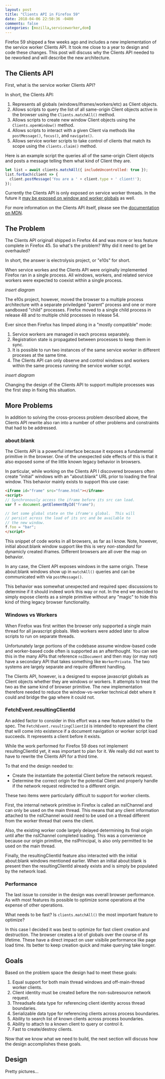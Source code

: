 ```yaml
---
layout: post
title: "Clients API in Firefox 59"
date: 2018-04-06 22:50:36 -0400
comments: false
categories: [mozilla,serviceworker,dom]
---
```


Firefox 59 shipped a few weeks ago and includes a new implementation of the
service worker Clients API.  It took me close to a year to design and code
these changes.  This post will discuss why the Clients API needed to be
reworked and will describe the new architecture.

<!-- more -->

## The Clients API

First, what is the service worker Clients API?

In short, the Clients API:

1. Represents all globals (windows/iframes/workers/etc) as Client objects.
2. Allows scripts to query the list of all same-origin Client objects active in the
   browser using the `Clients.matchAll()` method.
3. Allows scripts to create new window Client objects using the `Clients.openWindow()`
   method.
4. Allows scripts to interact with a given Client via methods like `postMessage()`,
   `focus()`, and `navigate()`.
5. Allows service worker scripts to take control of clients that match its scope
   using the `clients.claim()` method.

Here is an example script the queries all of the same-origin Client objects
and posts a message telling them what kind of Client they are.

```javascript
let list = await clients.matchAll({ includeUncontrolled: true });
list.forEach(client => {
  client.postMessage('You are a ' + client.type + ' client!');
});
```

Currently the Clients API is only exposed on service worker threads.  In the
future it [may be exposed on window and worker globals][] as well.

For more information on the Clients API itself, please see the [documentation on MDN][].

[may be exposed on window and worker globals]: https://github.com/w3c/ServiceWorker/issues/955
[documentation on MDN]: https://developer.mozilla.org/en-US/docs/Web/API/Clients

## The Problem

The Clients API originall shipped in Firefox 44 and was more or less feature complete
in Firefox 45.  So what's the problem?  Why did it need to get be overhauled?

In short, the answer is electrolysis project, or "e10s" for short.

When service workes and the Clients API were originally implemented Firefox ran in
a single process.  All windows, workers, and related service workers were expected
to coexist within a single process.

*insert diagram*

The e10s project, however, moved the browser to a multiple process architecture
with a separate priviledged "parent" process and one or more sandboxed "child"
processes.  Firefox moved to a single child process in release 48 and to
multiple child processes in release 54.

Ever since then Firefox has limped along in a "mostly compatible" mode:

1. Service workers are managed in each process separately.
2. Registration state is propagated between processes to keep them in sync.
3. It is possible to run two instances of the same service worker in different
   proceses at the same time.
4. The Clients API can only observe and control windows and workers within
   the same process running the service worker script.

*insert diagram*

Changing the design of the Clients API to support multiple processes was the
first step in fixing this situation.

## More Problems

In addition to solving the cross-process problem described above, the Clients API
rewrite also ran into a number of other problems and constraints that had to be
addressed.

### about:blank

The Clients API is a powerful interface because it exposes a fundamental primitive
in the browser.  One of the unexpected side effects of this is that it also exposed
some of the little known legacy behavior in browsers.

In particular, while working on the Clients API I discovered browsers often create
"initial" windows with an "about:blank" URL prior to loading the final window.
This behavior mainly exists to support this use case:

``` html
<iframe id="frame" src="frame.html"></iframe>
<script>
// Synchronously access the iframe before its src can load.
var f = document.getElementById("frame");

// Set some global state on the iframe's global.  This will
// persist across the load of its src and be available to
// the new window.
f.foo = "bar";
</script>
```

This snippet of code works in all browsers, as far as I know.  Note, however, initial
about:blank window support like this is very *non-standard* for dynamicly created
iframes.  Different browsers are all over the map on behavior.

In any case, the Client API exposes windows in the same origin.  These about:blank
windows show up in `matchAll()` queries and can be communicated with via
`postMessage()`.

This behavior was somewhat unexpected and required spec discussions to determine if
it should indeed work this way or not.  In the end we decided to simply expose
clients as a simple primitive without any "magic" to hide this kind of thing
legacy browser functionality.

### Windows vs Workers

When Firefox was first written the browser only supported a single main thread for
all javascript globals.  Web workers were added later to allow scripts to run on
separate threads.

Unfortunately large portions of the codebase assume window-based code and
worker-based code often is supported as an afterthought.  You can see this in the
many APIs that reference `nsIDocument` and then may (or may not) have a secondary
API that takes something like `WorkerPrivate`.  The two systems are largely
separate and require different handling.

The Clients API, however, is a designed to expose javascript globals as Client
objects whether they are windows or workers.  It attempts to treat the two as
the same kind of browser primitive.  The new implementation therefore needed
to reduce the window-vs-worker technical debt where it could and bridge the
gap where it could not.

### FetchEvent.resultingClientId

An added factor to consider in this effort was a new feature added to the
spec.  The `FetchEvent.resultingClientId` is intended to represent the client
that will come into existence if a document navigation or worker script load
succeeds.  It represents a client before it exists.

While the work performed for Firefox 59 does not implement resultingClientId
yet, it was important to plan for it.  We really did not want to have to
rewrite the Clients API for a third time.

To that end the design needed to:

* Create the instantiate the potential Client before the network request.
* Determine the correct origin for the potential Client and properly handle
  if the network request redirected to a different origin.

These two items were particularly difficult to support for worker clients.

First, the internal network primitive in Firefox is called an nsIChannel
and can only be used on the main thread.  This means that any client
information attached to the nsIChannel would need to be used on a thread
different from the worker thread that owns the client.

Also, the existing worker code largely delayed determining its final
origin until after the nsIChannel completed loading.  This was a convenience
because our origin primitive, the nsIPrincipal, is also only permitted to
be used on the main thread.

Finally, the resultingClientId feature also interacted with the initial
about:blank windows mentioned earlier.  When an initial about:blank is
present then the resultingClientId already exists and is simply be
populated by the network load.

### Performance

The last issue to consider in the design was overall browser performance.
As with most features its possible to optimize some operations at the
expense of other operations.

What needs to be fast?  Is `clients.matchAll()` the most important feature
to optimize?

In this case I decided it was best to optimize for fast client creation
and destruction.  The browser creates a lot of globals over the course
of its lifetime.  These have a direct impact on user visibile performance
like page load time.  Its better to keep creation quick and make querying
take longer.

## Goals

Based on the problem space the design had to meet these goals:

1. Equal support for both main thread windows and off-main-thread worker clients.
2. Client identity must be created before the non-subresource network request.
3. Threadsafe data type for referencing client identity across thread boundaries.
4. Serializable data type for referencing clients across process boundaries.
5. Ability to search list of known clients across process boundaries.
6. Ability to attach to a known client to query or control it.
7. Fast to create/destroy clients.

Now that we know what we need to build, the next section will discuss how the
design accomplishes these goals.

## Design

Pretty pictures...
